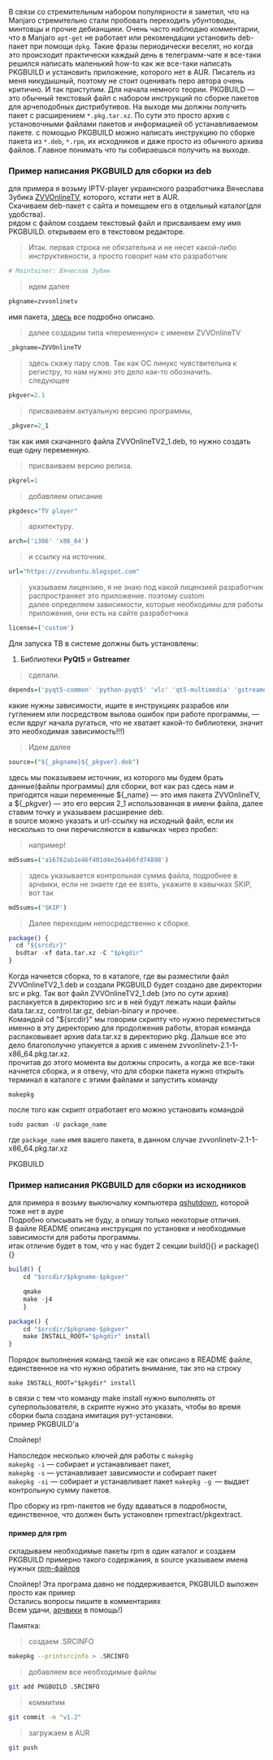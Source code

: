 В связи со стремительным набором популярности я заметил, что на Manjaro стремительно стали пробовать переходить убунтоводы, минтовцы и прочие дебианщики. Очень часто наблюдаю комментарии, что в Manjaro `apt-get` не работает или рекомендации установить deb-пакет при помощи `dpkg`. Такие фразы периодически веселят, но когда это происходит практически каждый день в телеграмм-чате я все-таки решился написать маленький how-to как же все-таки написать PKGBUILD и установить приложение, которого нет в AUR. Писатель из меня никудышный, поэтому не стоит оценивать перо автора очень критично. И так приступим.
Для начала немного теории. PKGBUILD — это обычный текстовый файл с набором инструкций по сборке пакетов для арчеподобных дистрибутивов. На выходе мы должны получить пакет с расширением `*.pkg.tar.xz`. По сути это просто архив с установочными файлами пакетов и информацией об устанавливаемом пакете. с помощью PKGBUILD можно написать инструкцию по сборке пакета из `*.deb`, `*.rpm`, их исходников и даже просто из обычного архива файлов. Главное понимать что ты собираешься получить на выходе.
### Пример написания PKGBUILD для сборки из deb

для примера я возьму IPTV-player украинского разработчика Вячеслава Зубика [ZVVOnlineTV](http://zvvubuntu.blogspot.com/2016/06/zvvonlinetv.html), которого, кстати нет в AUR.  
Скачиваем deb-пакет с сайта и помещаем его в отдельный каталог(для удобства).  
рядом с файлом создаем текстовый файл и присваиваем ему имя PKGBUILD.
открываем его в текстовом редакторе.

>Итак. первая строка не обязательна и не несет какой-либо инструктивности, а просто говорит нам кто разработчик  
```q
# Maintainer: Вячеслав Зубик
```
  
>идем далее  
```q
pkgname=zvvonlinetv
```
  
имя пакета,  [здесь](https://wiki.archlinux.org/index.php/PKGBUILD_(Русский)#install) все подробно описано.  
>далее создадим типа «переменную» с именем ZVVOnlineTV  
```q
_pkgname=ZVVOnlineTV
```
  
>здесь скажу пару слов. Так как ОС линукс чувствительна к регистру, то нам нужно это дело как-то обозначить.  
следующее  
```q
pkgver=2.1
```
  
>присваиваем актуальную версию программы,  
```q
_pkgver=2_1
```

так как имя скачанного файла ZVVOnlineTV2_1.deb, то нужно создать еще одну переменную.

>присваиваем версию релиза.  
```q
pkgrel=1
```

>добавляем описание  
```q
pkgdesc="TV player"
```
  
>архитектуру.  
```q
arch=('i386' 'x86_64')
```

>и ссылку на источник.  
```q
url="https://zvvubuntu.blogspot.com"
```

>указываем лицензию, я не знаю под какой лицензией разработчик распространяет это приложение. поэтому custom  
далее определяем зависимости, которые необходимы для работы приложения, они есть на сайте разработчика  
```q
license=('custom')
```

Для запуска ТВ в системе должны быть установлены:  
1. Библиотеки **PyQt5** и **Gstreamer**

>сделали.  
```q
depends=('pyqt5-common' 'python-pyqt5' 'vlc' 'qt5-multimedia' 'gstreamer' 'gst-libav' 'gst-plugins-bad')
```

какие нужны зависимости, ищите в инструкциях разрабов или гуглением или посредством вылова ошибок при работе программы, — если вдруг начала ругаться, что не хватает какой-то библиотеки, значит это необходимая зависимость!!!)  

>Идем далее  
```q
source=("${_pkgname}${_pkgver}.deb")
```

здесь мы показываем источник, из которого мы будем брать данные(файлы программы) для сборки, вот как раз сдесь нам и пригодятся наши переменные ${\_name} — это имя пакета ZVVOnlineTV, а ${\_pkgver} — это его версия 2_1 использованная в имени файла, далее ставим точку и указываем расширение deb.  
в source можно указать и url-ссылку на исходный файл, если их несколько то они перечисляются в кавычках через пробел:  

>например!
```q
md5sums=('a16762ab1e46f401d4e26a4b6fd74898')
```

>здесь указывается контрольная сумма файла, подробнее в арчвики, если не знаете где ее взять, укажите в кавычках SKIP, вот так  
```q
md5sums=('SKIP')
```

>Далее переходим непосредственно к сборке.  
```q
package() {
  cd "${srcdir}"
  bsdtar -xf data.tar.xz -C "$pkgdir"
}
```
  
Когда начнется сборка, то в каталоге, где вы разместили файл ZVVOnlineTV2_1.deb и создали PKGBUILD будет создано две директории src и pkg. Так вот файл ZVVOnlineTV2_1.deb (это по сути архив) распакуется в директорию src и в ней будут лежать наши файлы data.tar.xz, control.tar.gz, debian-binary и прочее.  
Командой cd "${srcdir}" мы говорим скрипту что нужно переместиться именно в эту директорию для продолжения работы, вторая команда распаковывает архив data.tar.xz в директорию pkg. Дальше все это дело благополучно упакуется а архив с именем zvvonlinetv-2.1-1-x86_64.pkg.tar.xz.  
прочитав до этого момента вы должны спросить, а когда же все-таки начнется сборка, и я отвечу, что для сборки пакета нужно открыть терминал в каталоге с этими файлами и запустить команду  

```shell
makepkg
```
  
после того как скрипт отработает его можно установить командой  

```shell
sudo pacman -U package_name
```
  
где `package_name` имя вашего пакета, в данном случае zvvonlinetv-2.1-1-x86_64.pkg.tar.xz  

PKGBUILD
### Пример написания PKGBUILD для сборки из исходников

для примера я возьму выключалку компьютера [qshutdown](https://launchpad.net/~hakaishi/+archive/ubuntu/qshutdown), которой тоже нет в ауре  
Подробно описывать не буду, а опишу только некоторые отличия.  
В файле README описана инструкция по установке и необходимые зависимости для работы программы.  
итак отличие будет в том, что у нас будет 2 секции build(){} и package() {}  

```q
build() {
	cd "$srcdir/$pkgname-$pkgver"

	qmake 
	make -j4
	}

package() {
	cd "$srcdir/$pkgname-$pkgver"
	make INSTALL_ROOT="$pkgdir" install
}
```
  
Порядок выполнения команд такой же как описано в README файле, единственное на что нужно обратить внимание, так это на строку  

```
make INSTALL_ROOT="$pkgdir" install
```

в связи с тем что команду make install нужно выполнять от суперпользователя, в скрипте нужно это указать, чтобы во время сборки была создана имитация рут-установки.  
пример PKGBUILD'a  

Спойлер!

Напоследок несколько ключей для работы с `makepkg`  
`makepkg -i` — собирает и устанавливает пакет,  
`makepkg -s` — устанавливает зависимости и собирает пакет  
`makepkg -si` — собирает и устанавливает пакет
`makepkg -g `— выдает контрольную сумму пакетов.  
  
Про сборку из rpm-пакетов не буду вдаваться в подробности, единственное, что должен быть установлен rpmextract/pkgextract.  
#### пример для rpm
  
складываем необходимые пакеты rpm в один каталог и создаем PKGBUILD примерно такого содержания, в source указываем имена нужных [rpm-файлов](http://rep.sparkle.city/fedora/22/x86_64/)  

Спойлер!
Эта програма давно не поддерживается, PKGBUILD выложен просто как пример  
Остались вопросы пишите в комментариях  
Всем удачи, [арчвики](https://wiki.archlinux.org/index.php/PKGBUILD_(Русский)#install) в помощь!)


Памятка:

>создаем .SRCINFO
```bash
makepkg --printsrcinfo > .SRCINFO
```

>добавляем все необходимые файлы
```bash
git add PKGBUILD .SRCINFO
```

>коммитим
```bash
git commit -m "v1.2"
```

>загружаем в AUR
```bash
git push
```